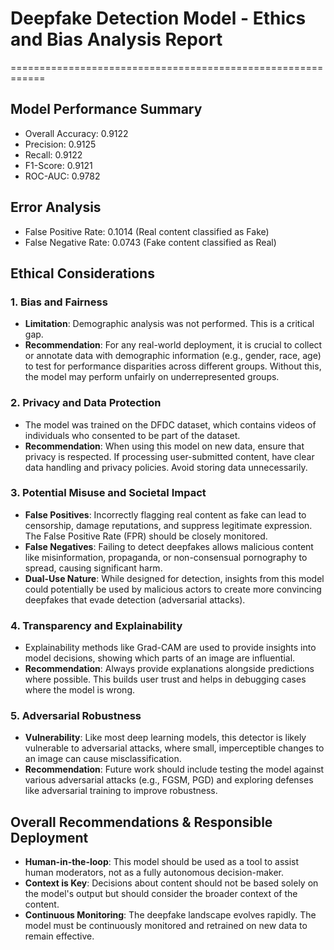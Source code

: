 # Deepfake Detection Model - Ethics and Bias Analysis Report
============================================================

## Model Performance Summary
- Overall Accuracy: 0.9122
- Precision: 0.9125
- Recall: 0.9122
- F1-Score: 0.9121
- ROC-AUC: 0.9782

## Error Analysis
- False Positive Rate: 0.1014 (Real content classified as Fake)
- False Negative Rate: 0.0743 (Fake content classified as Real)

## Ethical Considerations

### 1. Bias and Fairness
- **Limitation**: Demographic analysis was not performed. This is a critical gap.
- **Recommendation**: For any real-world deployment, it is crucial to collect or annotate data with demographic information (e.g., gender, race, age) to test for performance disparities across different groups. Without this, the model may perform unfairly on underrepresented groups.

### 2. Privacy and Data Protection
- The model was trained on the DFDC dataset, which contains videos of individuals who consented to be part of the dataset.
- **Recommendation**: When using this model on new data, ensure that privacy is respected. If processing user-submitted content, have clear data handling and privacy policies. Avoid storing data unnecessarily.

### 3. Potential Misuse and Societal Impact
- **False Positives**: Incorrectly flagging real content as fake can lead to censorship, damage reputations, and suppress legitimate expression. The False Positive Rate (FPR) should be closely monitored.
- **False Negatives**: Failing to detect deepfakes allows malicious content like misinformation, propaganda, or non-consensual pornography to spread, causing significant harm.
- **Dual-Use Nature**: While designed for detection, insights from this model could potentially be used by malicious actors to create more convincing deepfakes that evade detection (adversarial attacks).

### 4. Transparency and Explainability
- Explainability methods like Grad-CAM are used to provide insights into model decisions, showing which parts of an image are influential.
- **Recommendation**: Always provide explanations alongside predictions where possible. This builds user trust and helps in debugging cases where the model is wrong.

### 5. Adversarial Robustness
- **Vulnerability**: Like most deep learning models, this detector is likely vulnerable to adversarial attacks, where small, imperceptible changes to an image can cause misclassification.
- **Recommendation**: Future work should include testing the model against various adversarial attacks (e.g., FGSM, PGD) and exploring defenses like adversarial training to improve robustness.

## Overall Recommendations & Responsible Deployment
- **Human-in-the-loop**: This model should be used as a tool to assist human moderators, not as a fully autonomous decision-maker.
- **Context is Key**: Decisions about content should not be based solely on the model's output but should consider the broader context of the content.
- **Continuous Monitoring**: The deepfake landscape evolves rapidly. The model must be continuously monitored and retrained on new data to remain effective.